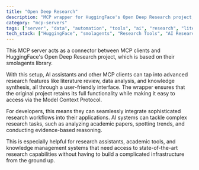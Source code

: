 ```yaml
---
title: "Open Deep Research"
description: "MCP wrapper for HuggingFace's Open Deep Research project, enabling AI assistants to access advanced research capabilities through the smolagents library."
category: "mcp-servers"
tags: ["server", "data", "automation", "tools", "ai", "research", "literature review", "knowledge management"]
tech_stack: ["HuggingFace", "smolagents", "Research Tools", "AI Research", "Knowledge Synthesis", "Data Analysis"]
---
```


This MCP server acts as a connector between MCP clients and HuggingFace's Open Deep Research project, which is based on their smolagents library. 

With this setup, AI assistants and other MCP clients can tap into advanced research features like literature review, data analysis, and knowledge synthesis, all through a user-friendly interface. The wrapper ensures that the original project retains its full functionality while making it easy to access via the Model Context Protocol.

For developers, this means they can seamlessly integrate sophisticated research workflows into their applications. AI systems can tackle complex research tasks, such as analyzing academic papers, spotting trends, and conducting evidence-based reasoning.

This is especially helpful for research assistants, academic tools, and knowledge management systems that need access to state-of-the-art research capabilities without having to build a complicated infrastructure from the ground up.